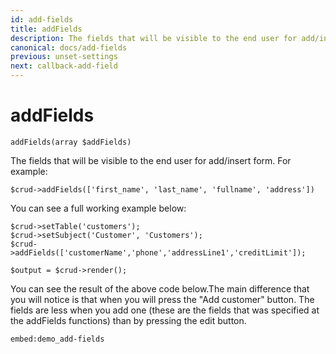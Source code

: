 ```yaml
---
id: add-fields
title: addFields
description: The fields that will be visible to the end user for add/insert form.
canonical: docs/add-fields
previous: unset-settings
next: callback-add-field
---
```


# addFields
<pre><code class="language-php">addFields(array $addFields)</code></pre>
The fields that will be visible to the end user for add/insert form. For example:

<pre><code class="language-php">$crud->addFields(['first_name', 'last_name', 'fullname', 'address'])</code></pre>

You can see a full working example below:
<pre><code class="language-php">$crud->setTable('customers');
$crud->setSubject('Customer', 'Customers');
$crud->addFields(['customerName','phone','addressLine1','creditLimit']);

$output = $crud->render();</code></pre>


You can see the result of the above code below.The main difference that you will notice is that when you will press the "Add customer" button. The fields are less when you add one (these are the fields that was specified at the addFields functions) than by pressing the edit button.

`embed:demo_add-fields`
